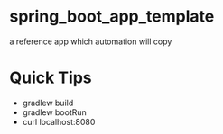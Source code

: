 # spring_boot_app_template
a reference app which automation will copy

# Quick Tips
* gradlew build
* gradlew bootRun
* curl localhost:8080

